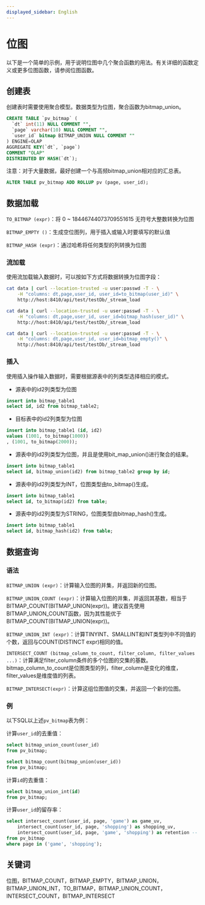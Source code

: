 ```yaml
---
displayed_sidebar: English
---
```


# 位图

以下是一个简单的示例，用于说明位图中几个聚合函数的用法。有关详细的函数定义或更多位图函数，请参阅位图函数。

## 创建表

创建表时需要使用聚合模型。数据类型为位图，聚合函数为bitmap_union。

```SQL
CREATE TABLE `pv_bitmap` (
  `dt` int(11) NULL COMMENT "",
  `page` varchar(10) NULL COMMENT "",
  `user_id` bitmap BITMAP_UNION NULL COMMENT ""
) ENGINE=OLAP
AGGREGATE KEY(`dt`, `page`)
COMMENT "OLAP"
DISTRIBUTED BY HASH(`dt`);
```

注意：对于大量数据，最好创建一个与高频bitmap_union相对应的汇总表。

```SQL
ALTER TABLE pv_bitmap ADD ROLLUP pv (page, user_id);
```

## 数据加载

`TO_BITMAP (expr)`：将 0 ~ 18446744073709551615 无符号大整数转换为位图

`BITMAP_EMPTY ()`：生成空位图列，用于插入或输入时要填写的默认值

`BITMAP_HASH (expr)`：通过哈希将任何类型的列转换为位图

### 流加载

使用流加载输入数据时，可以按如下方式将数据转换为位图字段：

``` bash
cat data | curl --location-trusted -u user:passwd -T - \
    -H "columns: dt,page,user_id, user_id=to_bitmap(user_id)" \
    http://host:8410/api/test/testDb/_stream_load
```

``` bash
cat data | curl --location-trusted -u user:passwd -T - \
    -H "columns: dt,page,user_id, user_id=bitmap_hash(user_id)" \
    http://host:8410/api/test/testDb/_stream_load
```

``` bash
cat data | curl --location-trusted -u user:passwd -T - \
    -H "columns: dt,page,user_id, user_id=bitmap_empty()" \
    http://host:8410/api/test/testDb/_stream_load
```

### 插入

使用插入操作输入数据时，需要根据源表中的列类型选择相应的模式。

* 源表中的id2列类型为位图

```SQL
insert into bitmap_table1
select id, id2 from bitmap_table2;
```

* 目标表中的id2列类型为位图

```SQL
insert into bitmap_table1 (id, id2)
values (1001, to_bitmap(1000))
, (1001, to_bitmap(2000));
```

* 源表中的id2列类型为位图，并且是使用bit_map_union()进行聚合的结果。

```SQL
insert into bitmap_table1
select id, bitmap_union(id2) from bitmap_table2 group by id;
```

* 源表中的id2列类型为INT，位图类型由to_bitmap()生成。

```SQL
insert into bitmap_table1
select id, to_bitmap(id2) from table;
```

* 源表中的id2列类型为STRING，位图类型由bitmap_hash()生成。

```SQL
insert into bitmap_table1
select id, bitmap_hash(id2) from table;
```

## 数据查询

### 语法

`BITMAP_UNION (expr)`：计算输入位图的并集，并返回新的位图。

`BITMAP_UNION_COUNT (expr)`：计算输入位图的并集，并返回其基数，相当于BITMAP_COUNT(BITMAP_UNION(expr))。建议首先使用BITMAP_UNION_COUNT函数，因为其性能优于BITMAP_COUNT(BITMAP_UNION(expr))。

`BITMAP_UNION_INT (expr)`：计算TINYINT、SMALLINT和INT类型列中不同值的个数，返回与COUNT(DISTINCT expr)相同的值。

`INTERSECT_COUNT (bitmap_column_to_count, filter_column, filter_values ...)`：计算满足filter_column条件的多个位图的交集的基数。bitmap_column_to_count是位图类型的列，filter_column是变化的维度，filter_values是维度值的列表。

`BITMAP_INTERSECT(expr)`：计算这组位图值的交集，并返回一个新的位图。

### 例

以下SQL以上述`pv_bitmap`表为例：

计算`user_id`的去重值：

```SQL
select bitmap_union_count(user_id)
from pv_bitmap;

select bitmap_count(bitmap_union(user_id))
from pv_bitmap;
```

计算`id`的去重值：

```SQL
select bitmap_union_int(id)
from pv_bitmap;
```

计算`user_id`的留存率：

```SQL
select intersect_count(user_id, page, 'game') as game_uv,
    intersect_count(user_id, page, 'shopping') as shopping_uv,
    intersect_count(user_id, page, 'game', 'shopping') as retention -- 访问'game'和'shopping'页面的用户数量
from pv_bitmap
where page in ('game', 'shopping');
```

## 关键词

位图，BITMAP_COUNT，BITMAP_EMPTY，BITMAP_UNION，BITMAP_UNION_INT，TO_BITMAP，BITMAP_UNION_COUNT，INTERSECT_COUNT，BITMAP_INTERSECT
